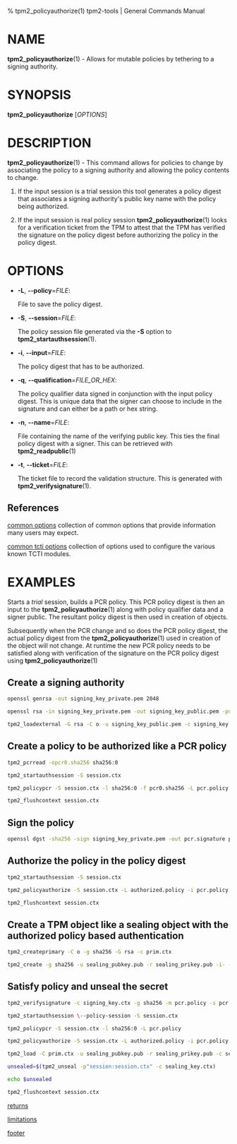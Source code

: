 % tpm2_policyauthorize(1) tpm2-tools | General Commands Manual

# NAME

**tpm2_policyauthorize**(1) - Allows for mutable policies by tethering to a
signing authority.

# SYNOPSIS

**tpm2_policyauthorize** [*OPTIONS*]

# DESCRIPTION

**tpm2_policyauthorize**(1) - This command allows for policies to change by associating
the policy to a signing authority and allowing the policy contents to change.

1. If the input session is a trial session this tool generates a policy digest
that associates a signing authority's public key name with the policy being
authorized.

2. If the input session is real policy session **tpm2_policyauthorize**(1) looks
for a verification ticket from the TPM to attest that the TPM has verified
the signature on the policy digest before authorizing the policy
in the policy digest.

# OPTIONS

  * **-L**, **\--policy**=_FILE_:

    File to save the policy digest.

  * **-S**, **\--session**=_FILE_:

    The policy session file generated via the **-S** option to
    **tpm2_startauthsession**(1).

  * **-i**, **\--input**=_FILE_:

    The policy digest that has to be authorized.

  * **-q**, **\--qualification**=_FILE\_OR\_HEX_:

    The policy qualifier data signed in conjunction with the input policy digest.
    This is unique data that the signer can choose to include in the signature
    and can either be a path or hex string.

  * **-n**, **\--name**=_FILE_:

    File containing the name of the verifying public key. This ties the final
    policy digest with a signer. This can be retrieved with
    **tpm2_readpublic**(1)

  * **-t**, **\--ticket**=_FILE_:

    The ticket file to record the validation structure. This is generated with
    **tpm2_verifysignature**(1).

## References

[common options](common/options.md) collection of common options that provide
information many users may expect.

[common tcti options](common/tcti.md) collection of options used to configure
the various known TCTI modules.

# EXAMPLES

Starts a *trial* session, builds a PCR policy. This PCR policy digest is then
an input to the **tpm2_policyauthorize**(1) along with policy qualifier data and
a signer public. The resultant policy digest is then used in creation of objects.

Subsequently when the PCR change and so does the PCR policy digest, the actual
policy digest from the **tpm2_policyauthorize**(1) used in creation of the object
will not change. At runtime the new PCR policy needs to be satisfied along with
verification of the signature on the PCR policy digest using **tpm2_policyauthorize**(1)

## Create a signing authority
```bash
openssl genrsa -out signing_key_private.pem 2048

openssl rsa -in signing_key_private.pem -out signing_key_public.pem -pubout

tpm2_loadexternal -G rsa -C o -u signing_key_public.pem -c signing_key.ctx -n signing_key.name
```

## Create a policy to be authorized like a PCR policy
```bash
tpm2_pcrread -opcr0.sha256 sha256:0

tpm2_startauthsession -S session.ctx

tpm2_policypcr -S session.ctx -l sha256:0 -f pcr0.sha256 -L pcr.policy

tpm2_flushcontext session.ctx
```

## Sign the policy
```bash
openssl dgst -sha256 -sign signing_key_private.pem -out pcr.signature pcr.policy
```

## Authorize the policy in the policy digest
```bash
tpm2_startauthsession -S session.ctx

tpm2_policyauthorize -S session.ctx -L authorized.policy -i pcr.policy -n signing_key.name

tpm2_flushcontext session.ctx
```

## Create a TPM object like a sealing object with the authorized policy based authentication
```bash
tpm2_createprimary -C o -g sha256 -G rsa -c prim.ctx

tpm2_create -g sha256 -u sealing_pubkey.pub -r sealing_prikey.pub -i- -C prim.ctx -L authorized.policy <<< "secret to seal"
```

## Satisfy policy and unseal the secret
```bash
tpm2_verifysignature -c signing_key.ctx -g sha256 -m pcr.policy -s pcr.signature -t verification.tkt -f rsassa

tpm2_startauthsession \--policy-session -S session.ctx

tpm2_policypcr -S session.ctx -l sha256:0 -L pcr.policy

tpm2_policyauthorize -S session.ctx -L authorized.policy -i pcr.policy -n signing_key.name -t verification.tkt

tpm2_load -C prim.ctx -u sealing_pubkey.pub -r sealing_prikey.pub -c sealing_key.ctx

unsealed=$(tpm2_unseal -p"session:session.ctx" -c sealing_key.ctx)

echo $unsealed

tpm2_flushcontext session.ctx
```

[returns](common/returns.md)

[limitations](common/policy-limitations.md)

[footer](common/footer.md)
